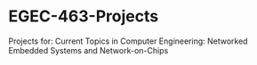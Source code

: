 # EGEC-463-Projects
Projects for: Current Topics in Computer Engineering: Networked Embedded Systems and Network-on-Chips
